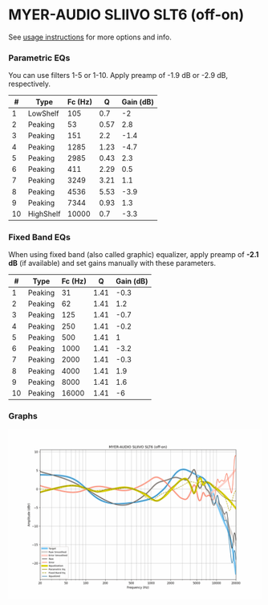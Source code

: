 # MYER-AUDIO SLIIVO SLT6 (off-on)
See [usage instructions](https://github.com/jaakkopasanen/AutoEq#usage) for more options and info.

### Parametric EQs
You can use filters 1-5 or 1-10. Apply preamp of -1.9 dB or -2.9 dB, respectively.

|   # | Type      |   Fc (Hz) |    Q |   Gain (dB) |
|-----|-----------|-----------|------|-------------|
|   1 | LowShelf  |       105 | 0.7  |        -2   |
|   2 | Peaking   |        53 | 0.57 |         2.8 |
|   3 | Peaking   |       151 | 2.2  |        -1.4 |
|   4 | Peaking   |      1285 | 1.23 |        -4.7 |
|   5 | Peaking   |      2985 | 0.43 |         2.3 |
|   6 | Peaking   |       411 | 2.29 |         0.5 |
|   7 | Peaking   |      3249 | 3.21 |         1.1 |
|   8 | Peaking   |      4536 | 5.53 |        -3.9 |
|   9 | Peaking   |      7344 | 0.93 |         1.3 |
|  10 | HighShelf |     10000 | 0.7  |        -3.3 |

### Fixed Band EQs
When using fixed band (also called graphic) equalizer, apply preamp of **-2.1 dB** (if available) and set gains manually with these parameters.

|   # | Type    |   Fc (Hz) |    Q |   Gain (dB) |
|-----|---------|-----------|------|-------------|
|   1 | Peaking |        31 | 1.41 |        -0.3 |
|   2 | Peaking |        62 | 1.41 |         1.2 |
|   3 | Peaking |       125 | 1.41 |        -0.7 |
|   4 | Peaking |       250 | 1.41 |        -0.2 |
|   5 | Peaking |       500 | 1.41 |         1   |
|   6 | Peaking |      1000 | 1.41 |        -3.2 |
|   7 | Peaking |      2000 | 1.41 |        -0.3 |
|   8 | Peaking |      4000 | 1.41 |         1.9 |
|   9 | Peaking |      8000 | 1.41 |         1.6 |
|  10 | Peaking |     16000 | 1.41 |        -6   |

### Graphs
![](./MYER-AUDIO%20SLIIVO%20SLT6%20(off-on).png)
